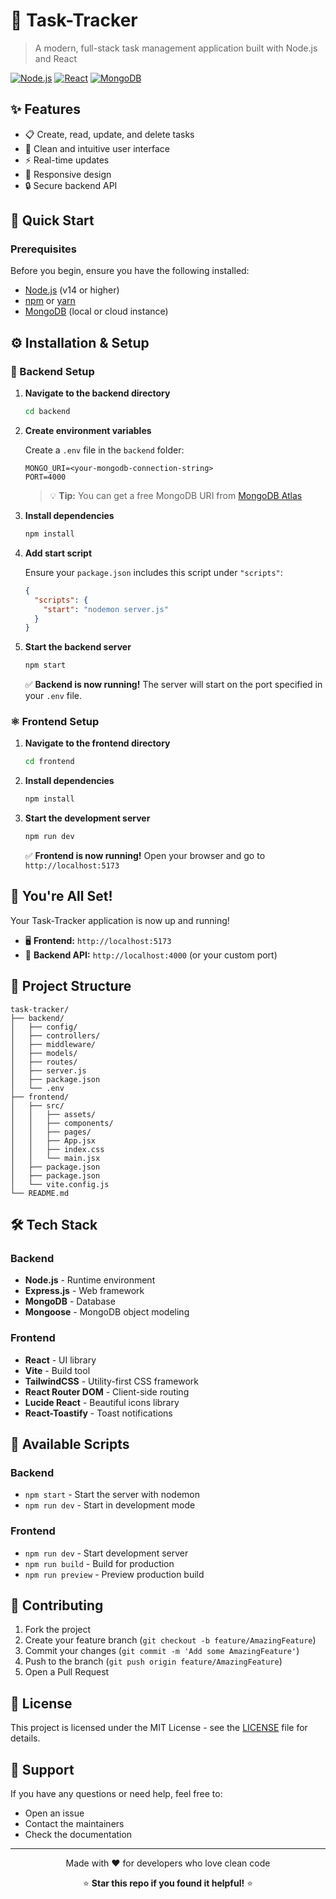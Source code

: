 # 📝 Task-Tracker

> A modern, full-stack task management application built with Node.js and React

[![Node.js](https://img.shields.io/badge/Node.js-43853D?style=for-the-badge&logo=node.js&logoColor=white)](https://nodejs.org/)
[![React](https://img.shields.io/badge/React-20232A?style=for-the-badge&logo=react&logoColor=61DAFB)](https://reactjs.org/)
[![MongoDB](https://img.shields.io/badge/MongoDB-4EA94B?style=for-the-badge&logo=mongodb&logoColor=white)](https://www.mongodb.com/)

## ✨ Features

- 📋 Create, read, update, and delete tasks
- 🎯 Clean and intuitive user interface
- ⚡ Real-time updates
- 📱 Responsive design
- 🔒 Secure backend API

## 🚀 Quick Start

### Prerequisites

Before you begin, ensure you have the following installed:
- [Node.js](https://nodejs.org/) (v14 or higher)
- [npm](https://www.npmjs.com/) or [yarn](https://yarnpkg.com/)
- [MongoDB](https://www.mongodb.com/) (local or cloud instance)

## ⚙️ Installation & Setup

### 🔧 Backend Setup

1. **Navigate to the backend directory**
   ```bash
   cd backend
   ```

2. **Create environment variables**
   
   Create a `.env` file in the `backend` folder:
   ```env
   MONGO_URI=<your-mongodb-connection-string>
   PORT=4000
   ```
   
   > 💡 **Tip:** You can get a free MongoDB URI from [MongoDB Atlas](https://www.mongodb.com/cloud/atlas)

3. **Install dependencies**
   ```bash
   npm install
   ```

4. **Add start script**
   
   Ensure your `package.json` includes this script under `"scripts"`:
   ```json
   {
     "scripts": {
       "start": "nodemon server.js"
     }
   }
   ```

5. **Start the backend server**
   ```bash
   npm start
   ```
   
   ✅ **Backend is now running!** The server will start on the port specified in your `.env` file.

### ⚛️ Frontend Setup

1. **Navigate to the frontend directory**
   ```bash
   cd frontend
   ```

2. **Install dependencies**
   ```bash
   npm install
   ```

3. **Start the development server**
   ```bash
   npm run dev
   ```
   
   ✅ **Frontend is now running!** Open your browser and go to `http://localhost:5173`

## 🎉 You're All Set!

Your Task-Tracker application is now up and running! 

- 🖥️ **Frontend:** `http://localhost:5173`
- 🔌 **Backend API:** `http://localhost:4000` (or your custom port)

## 📂 Project Structure

```
task-tracker/
├── backend/
│   ├── config/
│   ├── controllers/
│   ├── middleware/
│   ├── models/
│   ├── routes/
│   ├── server.js
│   ├── package.json
│   └── .env
├── frontend/
│   ├── src/
│   │   ├── assets/
│   │   ├── components/
│   │   ├── pages/
│   │   ├── App.jsx
│   │   ├── index.css
│   │   └── main.jsx
│   ├── package.json
│   ├── package.json
│   └── vite.config.js
└── README.md
```

## 🛠️ Tech Stack

### Backend
- **Node.js** - Runtime environment
- **Express.js** - Web framework
- **MongoDB** - Database
- **Mongoose** - MongoDB object modeling

### Frontend
- **React** - UI library
- **Vite** - Build tool
- **TailwindCSS** - Utility-first CSS framework
- **React Router DOM** - Client-side routing
- **Lucide React** - Beautiful icons library
- **React-Toastify** - Toast notifications

## 🔧 Available Scripts

### Backend
- `npm start` - Start the server with nodemon
- `npm run dev` - Start in development mode

### Frontend
- `npm run dev` - Start development server
- `npm run build` - Build for production
- `npm run preview` - Preview production build

## 🤝 Contributing

1. Fork the project
2. Create your feature branch (`git checkout -b feature/AmazingFeature`)
3. Commit your changes (`git commit -m 'Add some AmazingFeature'`)
4. Push to the branch (`git push origin feature/AmazingFeature`)
5. Open a Pull Request

## 📝 License

This project is licensed under the MIT License - see the [LICENSE](LICENSE) file for details.

## 📧 Support

If you have any questions or need help, feel free to:
- Open an issue
- Contact the maintainers
- Check the documentation

---

<div align="center">
  <p>Made with ❤️ for developers who love clean code</p>
  
  ⭐ **Star this repo if you found it helpful!** ⭐
</div>